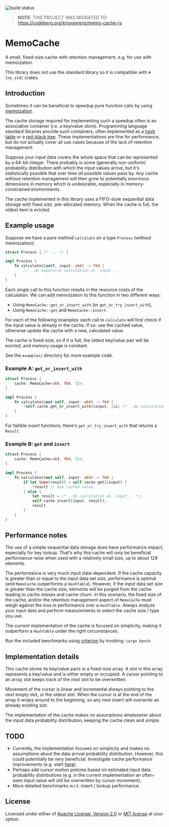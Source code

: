 ![build status](https://github.com/krisvanrens/memo-cache-rs/actions/workflows/build-and-test.yml/badge.svg)

> **NOTE**: THIS PROJECT WAS MIGRATED TO: https://codeberg.org/krisvanrens/memo-cache-rs

# MemoCache

A small, fixed-size cache with retention management, e.g. for use with memoization.

This library does not use the standard library so it is compatible with `#[no_std]` crates.

## Introduction

Sometimes it can be beneficial to speedup pure function calls by using [memoization](https://en.wikipedia.org/wiki/Memoization).

The cache storage required for implementing such a speedup often is an associative container (i.e. a key/value store).
Programming language standard libraries provide such containers, often implemented as a [hash table](https://en.wikipedia.org/wiki/Hash_table) or a [red-black tree](https://en.wikipedia.org/wiki/Red%E2%80%93black_tree).
These implementations are fine for performance, but do not actually cover all use cases because of the lack of retention management

Suppose your input data covers the whole space that can be represented by a 64-bit integer.
There probably is some (generally non-uniform) probability distribution with which the input values arrive, but it's statistically possible that over time _all_ possible values pass by.
Any cache without retention management will then grow to potentially enormous dimensions in memory which is undesirable, especially in memory-constrained environments.

The cache implemented in this library uses a FIFO-style sequential data storage with fixed size, pre-allocated memory.
When the cache is full, the oldest item is evicted.

## Example usage

Suppose we have a pure method `calculate` on a type `Process` (without memoization):

```rs
struct Process { /* ... */ }

impl Process {
    fn calculate(&self, input: u64) -> f64 {
        // ..do expensive calculation on `input`..
    }
}
```

Each single call to this function results in the resource costs of the calculation.
We can add memoization to this function in two different ways:

- Using `MemoCache::get_or_insert_with` (or `get_or_try_insert_with`),
- Using `MemoCache::get` and `MemoCache::insert`.

For each of the following examples: each call to `calculate` will first check if the input value is already in the cache.
If so: use the cached value, otherwise update the cache with a new, calculated value.

The cache is fixed-size, so if it is full, the oldest key/value pair will be evicted, and memory usage is constant.

See the `examples/` directory for more example code.

### Example A: `get_or_insert_with`

```rs
struct Process {
    cache: MemoCache<u64, f64, 32>,
}

impl Process {
    fn calculate(&mut self, input: u64) -> f64 {
        *self.cache.get_or_insert_with(&input, |&i| /* ..do calculation on `input`.. */)
    }
}
```

For fallible insert functions, there's `get_or_try_insert_with` that returns a `Result`.

### Example B: `get` and `insert`

```rs
struct Process {
    cache: MemoCache<u64, f64, 32>,
}

impl Process {
    fn calculate(&mut self, input: u64) -> f64 {
        if let Some(result) = self.cache.get(&input) {
            *result // Use cached value.
        } else {
            let result = /* ..do calculation on `input`.. */;
            self.cache.insert(input, result);
            result
        }
    }
}
```

## Performance notes

The use of a simple sequential data storage does have performance impact, especially for key lookup.
That's why this cache will only be beneficial performance-wise when used with a relatively small size, up to about 128 elements.

The performance is very much input data-dependent.
If the cache capacity is greater than or equal to the input data set size, performance is optimal (and `MemoCache` outperforms a `HashTable`).
However, if the input data set size is greater than the cache size, elements will be purged from the cache leading to cache misses and cache churn.
In this scenario, the fixed size of the cache, and/or the retention management aspect of `MemoCache` must weigh against the loss in performance over a `HashTable`.
Always analyze your input data and perform measurements to select the cache size / type you use.

The current implementation of the cache is focused on simplicity, making it outperform a `HashTable` under the right circumstances.

Run the included benchmarks using [criterion](https://crates.io/crates/criterion) by invoking: `cargo bench`

## Implementation details

This cache stores its key/value pairs in a fixed-size array.
A slot in this array represents a key/value and is either empty or occupied.
A cursor pointing to an array slot keeps track of the next slot to be overwritten.

Movement of the cursor is linear and incremental always pointing to the next empty slot, or the oldest slot.
When the cursor is at the end of the array it wraps around to the beginning, so any next insert will overwrite an already existing slot.

The implementation of the cache makes no assumptions whatsoever about the input data probability distribution, keeping the cache clean and simple.

## TODO

- Currently, the implementation focuses on simplicity and makes no assumptions about the data arrival probability distribution. However, this could potentially be very beneficial. Investigate cache performance improvements (e.g. start [here](https://en.wikipedia.org/wiki/Cache_replacement_policies)).
- Perhaps add cursor motion policies based on estimated input data probability distributions (e.g. in the current implementation an often-seen input value will still be overwritten by cursor movement).
- More detailed benchmarks w.r.t. insert / lookup performance.

## License

Licensed under either of [Apache License, Version 2.0](LICENSE-APACHE) or [MIT license](LICENSE-MIT) at your option.
